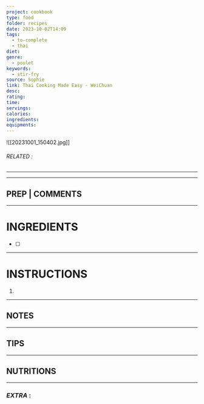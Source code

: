 ```yaml
---
project: cookbook
type: food
folder: recipes
date: 2023-10-02T14:09
tags:
  - to-complete
  - thai
diet: 
genre:
  - poulet
keywords:
  - stir-fry
source: Sophie
link: Thai Cooking Made Easy - WeiChuan
desc: 
rating: 
time: 
servings: 
calories: 
ingredients: 
equipments:
---
```

![[20231001_150402.jpg]]

###### *RELATED* : 
---


---
## PREP | COMMENTS



---
# INGREDIENTS

- [ ] 

---
# INSTRUCTIONS

1. 

---
## NOTES



---
## TIPS



---
## NUTRITIONS



---
### *EXTRA* :



